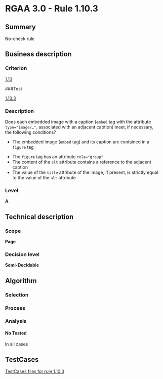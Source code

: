 # RGAA 3.0 -  Rule 1.10.3

## Summary

No-check rule

## Business description

### Criterion

[1.10](http://disic.github.io/rgaa_referentiel_en/RGAA3.0_Criteria_English_version_v1.html#crit-1-10)

###Test

[1.10.3](http://disic.github.io/rgaa_referentiel_en/RGAA3.0_Criteria_English_version_v1.html#test-1-10-3)

### Description
Does each embedded image
    with a caption (<code>embed</code> tag with the attribute
    <code>type="image/…"</code>, associated with an adjacent caption)
    meet, if necessary, the following conditions?
    <ul><li> The embedded image (<code>embed</code> tag) and its caption
   are contained in a <code>figure</code> tag</li>
  <li>The <code>figure</code> tag has an attribute <code>role="group"</code></li>
  <li>The content of the <code>alt</code> attribute contains a
   reference to the adjacent caption</li>
  <li>The value of the <code>title</code> attribute of the image, if
   present, is strictly equal to the value of the <code>alt</code>
   attribute</li>
    </ul> 


### Level

**A**

## Technical description

### Scope

**Page**

### Decision level

**Semi-Decidable**

## Algorithm

### Selection

### Process

### Analysis

#### No Tested 

In all cases



##  TestCases 

[TestCases files for rule 1.10.3](https://github.com/Asqatasun/Asqatasun/tree/master/rules/rules-rgaa3.0/src/test/resources/testcases/rgaa30/Rgaa30Rule011003/) 


